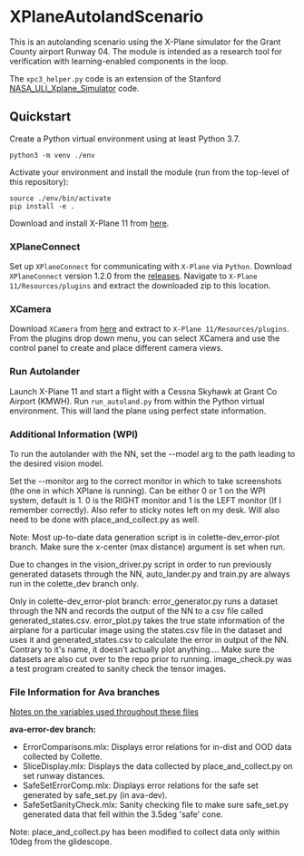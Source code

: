 # XPlaneAutolandScenario
This is an autolanding scenario using the X-Plane simulator for the Grant County airport Runway 04.
The module is intended as a research tool for verification with learning-enabled components in the loop.

The `xpc3_helper.py` code is an extension of the Stanford [NASA_ULI_Xplane_Simulator](https://github.com/StanfordASL/NASA_ULI_Xplane_Simulator/tree/sim_v2/src) code.

## Quickstart
Create a Python virtual environment using at least Python 3.7.
```
python3 -m venv ./env
```
Activate your environment and install the module (run from the top-level of this repository):
```
source ./env/bin/activate
pip install -e .
```

Download and install X-Plane 11 from [here](https://www.x-plane.com/desktop/try-it/older/).

### XPlaneConnect
Set up `XPlaneConnect` for communicating with `X-Plane` via `Python`.
Download `XPlaneConnect` version 1.2.0 from the [releases](https://github.com/nasa/XPlaneConnect/releases).
Navigate to `X-Plane 11/Resources/plugins` and extract the downloaded zip to this location.

### XCamera
Download `XCamera` from [here](https://stickandrudderstudios.com/x-camera/download-x-camera/) and extract to `X-Plane 11/Resources/plugins`.
From the plugins drop down menu, you can select XCamera and use the control panel to create and place different camera views.

### Run Autolander

Launch X-Plane 11 and start a flight with a Cessna Skyhawk at Grant Co Airport (KMWH).
Run `run_autoland.py` from within the Python virtual environment. This will land the plane using perfect state information.

### Additional Information (WPI)

To run the autolander with the NN, set the --model arg to the path leading to the desired vision model.

Set the --monitor arg to the correct monitor in which to take screenshots (the one in which XPlane is running). Can be either 0 or 1 on the WPI system, default is 1. 0 is the RIGHT monitor and 1 is the LEFT monitor (If I remember correctly). Also refer to sticky notes left on my desk. Will also need to be done with place_and_collect.py as well.

Note: Most up-to-date data generation script is in colette-dev_error-plot branch. Make sure the x-center (max distance) argument is set when run. 

Due to changes in the vision_driver.py script in order to run previously generated datasets through the NN, auto_lander.py and train.py are always run in the colette_dev branch only.

Only in colette-dev_error-plot branch: 
error_generator.py runs a dataset through the NN and records the output of the NN to a csv file called generated_states.csv. 
error_plot.py takes the true state information of the airplane for a particular image using the states.csv file in the dataset and uses it and generated_states.csv to calculate the error in output of the NN. Contrary to it's name, it doesn't actually plot anything.... Make sure the datasets are also cut over to the repo prior to running. 
image_check.py was a test program created to sanity check the tensor images. 

### File Information for Ava branches

[Notes on the variables used throughout these files](https://www.overleaf.com/read/scbkxkjcdmjm#5af6f2)

**ava-error-dev branch:**
- ErrorComparisons.mlx: Displays error relations for in-dist and OOD data collected by Collette.
- SliceDisplay.mlx: Displays the data collected by place_and_collect.py on set runway distances.
- SafeSetErrorComp.mlx: Displays error relations for the safe set generated by safe_set.py (in ava-dev).
- SafeSetSanityCheck.mlx: Sanity checking file to make sure safe_set.py generated data that fell within the 3.5deg 'safe' cone.

Note: place_and_collect.py has been modified to collect data only within 10deg from the glidescope.





